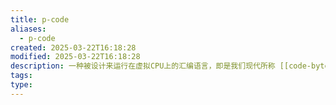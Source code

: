 ```yaml
---
title: p-code
aliases:
  - p-code
created: 2025-03-22T16:18:28
modified: 2025-03-22T16:18:28
description: 一种被设计来运行在虚拟CPU上的汇编语言，即是我们现代所称 [[code-byte]] 的前身
tags: 
type:
---
```

